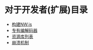 # 对于开发者(扩展)目录
* [构建NW.js](Building-NW.js.md)    
* [专有编解码器](Enable-Proprietary-Codecs.md)   
* [资源库列表](Repositories.md)
* [崩溃机制](Understanding-Crash-Dump.md)             